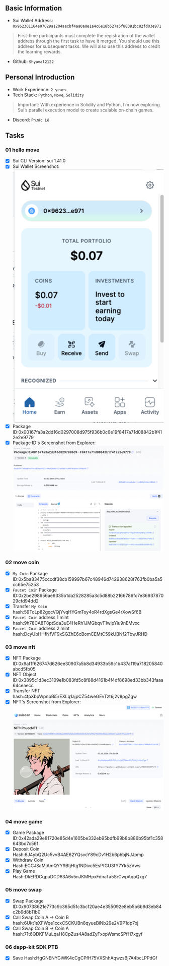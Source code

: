 ## Basic Information
- Sui Wallet Address: `0x962301164e07029a1204aacbf4aa0a0e1a4c6e18b527a5f88381bc82fd03e971`
> First-time participants must complete the registration of the wallet address through the first task to have it merged. You should use this address for subsequent tasks. We will also use this address to credit the learning rewards.
- Github: `Shyamal2122`

## Personal Introduction
- Work Experience: `2 years`
- Tech Stack: `Python`, `Move`, `Solidity`
> Important: With experience in Solidity and Python, I’m now exploring Sui’s parallel execution model to create scalable on-chain games.
- Discord: `Phước Lê`
## Tasks

### 01 hello move
- [x] Sui CLI Version: sui 1.41.0
- [x] Sui Wallet Screenshot: ![](images/sui_wallet.png)
- [x] Package ID:0x00167fa3a2dd16d0297008d975f936b0c6e19f8417a71d08842b1f412e2e9779
- [x] Package ID's Screenshot from Explorer: ![](images/packageid.png)

### 02 move coin
- [x] `My Coin` Package ID:0x5ba83475cccdf38cb159997b67c48946d742938628f763fb0ba5a5cc65e75253
- [x] `Faucet Coin` Package ID:0x2be298656ae9335b1da2528285a3c5d88b22166786fc7e3693787029cfd94dd2
- [x] Transfer `My Coin` hash:59ToLp82gqcVQjYvqHYGmToy4oR4rdXgsGe4rXowSf6B
- [x] `Faucet Coin` address 1 mint hash:9h78CA8T8ptSda3uE4HeRh1JMGbqvT1wipYiu9nEMvxc
- [x] `Faucet Coin` address 2 mint hash:DcyUbHHfNfVF9xSGZhE6cBomCEMtC59kUBNf2TbwJRHD

### 03 move nft
- [x] NFT Package ID:0x9af1f626747d626ee30907a5b8d34933b59c1b437af19a718205840abcd5fb05
- [x] NFT Object ID:0x3895c1d3ec3109e1b083fd5c8f88d4161b4f4df8698ed33bb343faaa64ceaecc
- [x] Transfer NFT hash:4tpXbpWpnpBi5rEXLq1ajpCZ54weGEvTzt6j2v8pgZgw
- [x] NFT's Screenshot from Explorer: ![](images/nft.png)

### 04 move game
- [x] Game Package ID:0x42ada29e81720e85d4e1605be332eb95bdfb99b8b886b95bf1c358643bd7c56f
- [x] Deposit Coin Hash:6J4ybQ2Uc5vvB4AE62YQsvcY89cDv1H2b6phbjNJJpmp
- [x] Withdraw Coin Hash:ECCJSaMjAmQYY9BtjHtg1NDivc5EsPfGU3fY7Yk5zVws
- [x] Play Game Hash:DkERDCqpuDCD63A6v5nJKMHpxFdnaTa5SrCwpAqoQxg7

### 05 move swap
- [x] Swap Package ID:0x90738621e773c9c365d51c3bcf20ae4e355092e8eb5b6b9d3eb84c2b9d8b11b0
- [x] Call Swap Coin A -> Coin B hash:6Ukt1sXFWqe1ccxCSCKUBn8qyueBiNb29e2V9P1dp7oj
- [x] Call Swap Coin B -> Coin A hash:71t6QDKFMuLqaH8CpZus4A8adZyFxopWsmcSPfH7xgyf

### 06 dapp-kit SDK PTB
- [x] Save Hash:HgGNENYGiWK4cCgCPfH75VXShhAqwzsBj7A4bcLPPdGf
